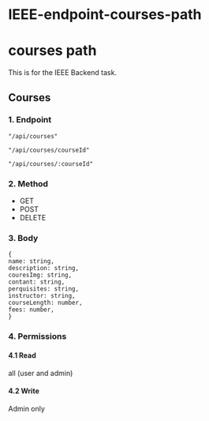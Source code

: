 # IEEE-endpoint-courses-path
# courses path

This is for the IEEE Backend task.

## Courses

### 1. Endpoint

```"/api/courses"```

```"/api/courses/courseId"```

```"/api/courses/:courseId"```

### 2. Method 

* GET 
* POST
* DELETE
### 3. Body 
```
{
name: string,
description: string,
couresImg: string,
contant: string,
perquisites: string,
instructor: string,
courseLength: number,
fees: number,
}
```
### 4. Permissions 

#### 4.1 Read 

all (user and admin)

#### 4.2 Write 

Admin only 
